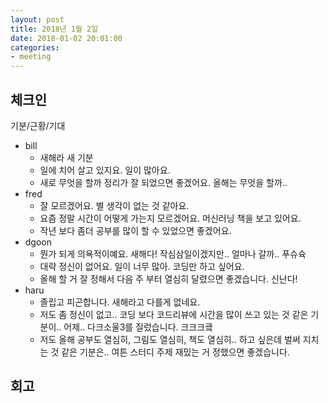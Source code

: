 ```yaml
---
layout: post
title: 2018년 1월 2일
date: 2018-01-02 20:01:00
categories:
- meeting
---
```


## 체크인

기분/근황/기대

* bill
  * 새해라 새 기분
  * 일에 치어 살고 있지요. 일이 많아요.
  * 새로 무엇을 할까 정리가 잘 되었으면 좋겠어요. 올해는 무엇을 할까..
* fred
  * 잘 모르겠어요. 별 생각이 없는 것 같아요.
  * 요즘 정말 시간이 어떻게 가는지 모르겠어요. 머신러닝 책을 보고 있어요.
  * 작년 보다 좀더 공부를 많이 할 수 있었으면 좋겠어요.
* dgoon
  * 뭔가 되게 의욕적이예요. 새해다! 작심삼일이겠지만.. 얼마나 갈까.. 푸슈슉
  * 대략 정신이 없어요. 일이 너무 많아. 코딩만 하고 싶어요.
  * 올해 할 거 잘 정해서 다음 주 부터 열심히 달렸으면 좋겠습니다. 신난다!
* haru
  * 졸립고 피곤합니다. 새해라고 다를게 없네요.
  * 저도 좀 정신이 없고.. 코딩 보다 코드리뷰에 시간을 많이 쓰고 있는 것 같은 기분이.. 어제.. 다크소울3를 질렀습니다. 크크크킄
  * 저도 올해 공부도 열심히, 그림도 열심히, 책도 열심히.. 하고 싶은데 벌써 지치는 것 같은 기분은.. 여튼 스터디 주제 재밌는 거 정했으면 좋겠습니다.

## 회고

